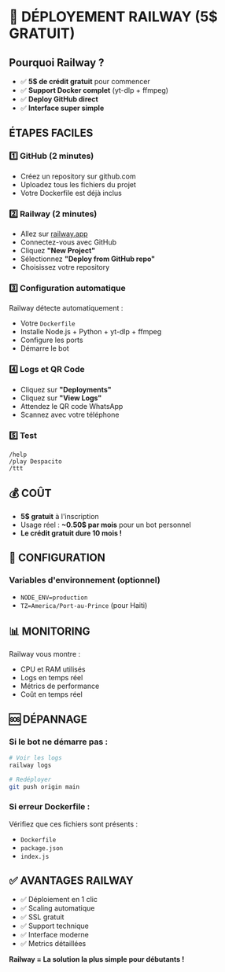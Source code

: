 # 🚀 DÉPLOYEMENT RAILWAY (5$ GRATUIT)

## **Pourquoi Railway ?**
- ✅ **5$ de crédit gratuit** pour commencer
- ✅ **Support Docker complet** (yt-dlp + ffmpeg)
- ✅ **Deploy GitHub direct**
- ✅ **Interface super simple**

## **ÉTAPES FACILES**

### 1️⃣ **GitHub (2 minutes)**
- Créez un repository sur github.com
- Uploadez tous les fichiers du projet
- Votre Dockerfile est déjà inclus

### 2️⃣ **Railway (2 minutes)**
- Allez sur [railway.app](https://railway.app)
- Connectez-vous avec GitHub
- Cliquez **"New Project"**
- Sélectionnez **"Deploy from GitHub repo"**
- Choisissez votre repository

### 3️⃣ **Configuration automatique**
Railway détecte automatiquement :
- Votre `Dockerfile` 
- Installe Node.js + Python + yt-dlp + ffmpeg
- Configure les ports
- Démarre le bot

### 4️⃣ **Logs et QR Code**
- Cliquez sur **"Deployments"**
- Cliquez sur **"View Logs"**
- Attendez le QR code WhatsApp
- Scannez avec votre téléphone

### 5️⃣ **Test**
```
/help
/play Despacito  
/ttt
```

## **💰 COÛT**
- **5$ gratuit** à l'inscription
- Usage réel : **~0.50$ par mois** pour un bot personnel
- **Le crédit gratuit dure 10 mois !**

## **🔧 CONFIGURATION**

### Variables d'environnement (optionnel)
- `NODE_ENV=production`
- `TZ=America/Port-au-Prince` (pour Haiti)

## **📊 MONITORING**
Railway vous montre :
- CPU et RAM utilisés
- Logs en temps réel  
- Métrics de performance
- Coût en temps réel

## **🆘 DÉPANNAGE**

### Si le bot ne démarre pas :
```bash
# Voir les logs
railway logs

# Redéployer
git push origin main
```

### Si erreur Dockerfile :
Vérifiez que ces fichiers sont présents :
- `Dockerfile`
- `package.json` 
- `index.js`

## **✅ AVANTAGES RAILWAY**
- ✅ Déploiement en 1 clic
- ✅ Scaling automatique  
- ✅ SSL gratuit
- ✅ Support technique
- ✅ Interface moderne
- ✅ Metrics détaillées

**Railway = La solution la plus simple pour débutants !**